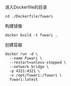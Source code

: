 进入Dockerfile的目录
```
cd ./Dockerfile/fuwari
```
构建镜像
```
docker build -t fuwari .
```
创建容器
```
docker run -d \
  --name Fuwari \
  --restart=unless-stopped \
  --network bridge \
  -p 4321:4321 \
  -v /opt/fuwari:/fuwari \
  fuwari:latest
